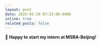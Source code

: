 ```yaml
---
layout: post
date: 2025-05-20 07:23:00-0400
inline: true
related_posts: false
---
```


:tada: **Happy to start my intern at MSRA-Beijing!**
